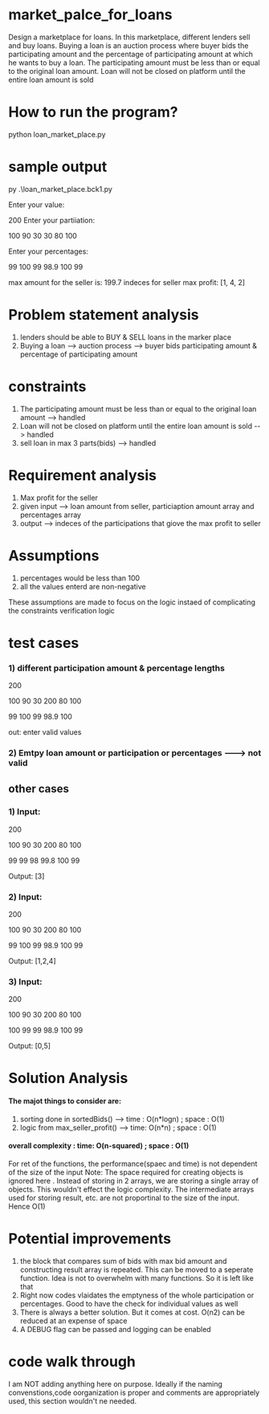 # market_palce_for_loans
Design a marketplace for loans. In this marketplace, different lenders sell and buy loans. Buying a loan is an auction process where buyer bids the participating amount and the percentage of participating amount at which he wants to buy a loan. The participating amount must be less than or equal to the original loan amount. Loan will not be closed on platform until the entire loan amount is sold

# How to run the program?
python loan_market_place.py

# sample output
py .\loan_market_place.bck1.py

Enter your value:

200
Enter your partiiation:

100 90 30 30 80 100

Enter your percentages:

99 100 99 98.9 100 99

max amount for the seller is: 199.7
indeces for seller max profit: [1, 4, 2]

# Problem statement analysis
1) lenders should be able to BUY & SELL loans in the marker place
2) Buying a loan --> auction process --> buyer bids participating amount & percentage of participating amount

# constraints
1) The participating amount must be less than or equal to the original loan amount --> handled
2) Loan will not be closed on platform until the entire loan amount is sold --> handled
3) sell loan in max 3 parts(bids) --> handled

# Requirement analysis
1) Max profit for the seller 
2) given input --> loan amount from seller, particiaption amount array and percentages array
3) output --> indeces of the participations that giove the max profit to seller 

# Assumptions 
1) percentages would be less than 100
2) all the values enterd are non-negative

These assumptions are made to focus on the logic instaed of complicating the constraints verification logic

# test cases
### 1) different participation amount & percentage lengths 
200 

100 90 30 200 80 100

99 100 99 98.9 100 

out: enter valid values

### 2) Emtpy loan amount or participation or percentages ---> not valid

## other cases
### 1) Input:

200

100 90 30 200 80 100

99 99 98 99.8 100 99

Output:
[3]

### 2) Input:

200

100 90 30 200 80 100

99 100 99 98.9 100 99

Output:
[1,2,4]

### 3) Input:

200

100 90 30 200 80 100

100 99 99 98.9 100 99

Output:
[0,5]

# Solution Analysis
#### The majot things to consider are:
1) sorting done in sortedBids() --> time : O(n*logn) ; space : O(1)
2) logic from max_seller_profit() --> time: O(n*n) ; space : O(1)

#### overall complexity : time: O(n-squared) ; space : O(1)
For ret of the functions, the performance(spaec and time) is not dependent of the size of the input
Note: The space required for creating objects is ignored here . Instead of storing in 2 arrays, we are storing a single array of objects. This wouldn't effect the logic complexity. The intermediate arrays used for storing result, etc. are not proportinal to the size of the input. Hence O(1)

# Potential improvements
1) the block that compares sum of bids with max bid amount and constructing result array is repeated. This can be moved to a seperate function. Idea is not to overwhelm with many functions. So it is left like that 
2) Right now codes vlaidates the emptyness of the whole participation or percentages. Good to have the check for individual values as well
3) There is always a better solution. But it comes at cost. O(n2) can be reduced at an expense of space
4) A DEBUG flag can be passed and logging can be enabled

# code walk through 
I am NOT adding anything here on purpose. 
Ideally if the naming convenstions,code oorganization is proper and comments are appropriately used, this section wouldn't ne needed.
